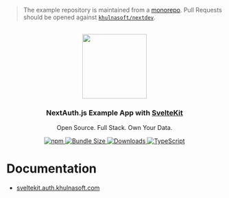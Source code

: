 > The example repository is maintained from a [monorepo](https://github.com/khulnasoft/nextdev/tree/main/apps/example-sveltekit). Pull Requests should be opened against [`khulnasoft/nextdev`](https://github.com/khulnasoft/nextdev).

<p align="center">
   <br/>
   <a href="https://auth.khulnasoft.com" target="_blank"><img width="150px" src="https://auth.khulnasoft.com/img/logo-sm.png" /></a>
   <h3 align="center">NextAuth.js Example App with <a href="https://kit.svelte.dev">SvelteKit</a></h3>
   <p align="center">
   Open Source. Full Stack. Own Your Data.
   </p>
   <p align="center" style="align: center;">
      <a href="https://npm.im/@nextauth.js/sveltekit">
        <img alt="npm" src="https://img.shields.io/npm/v/@nextauth.js/sveltekit?color=green&label=@nextauth.js/sveltekit&style=flat-square">
      </a>
      <a href="https://bundlephobia.com/result?p=sveltekit-auth-example">
        <img src="https://img.shields.io/bundlephobia/minzip/@nextauth.js/sveltekit?label=size&style=flat-square" alt="Bundle Size"/>
      </a>
      <a href="https://www.npmtrends.com/@nextauth.js/sveltekit">
        <img src="https://img.shields.io/npm/dm/@nextauth.js/sveltekit?label=%20downloads&style=flat-square" alt="Downloads" />
      </a>
      <a href="https://npm.im/next-auth">
        <img src="https://img.shields.io/badge/TypeScript-blue?style=flat-square" alt="TypeScript" />
      </a>
   </p>
</p>

# Documentation

- [sveltekit.auth.khulnasoft.com](https://sveltekit.auth.khulnasoft.com)
